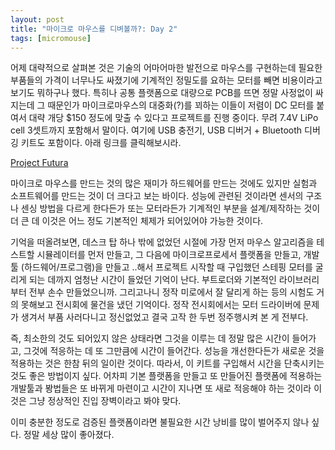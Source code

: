 ```yaml
---
layout: post
title: "마이크로 마우스를 디벼볼까?: Day 2"
tags: [micromouse]
---
```


어제 대략적으로 살펴본 것은 기술의 어마어마한 발전으로 마우스를 구현하는데 필요한 부품들의 가격이 너무나도 싸졌기에 기계적인 정밀도를 요하는 모터를 빼면 비용이라고 보기도 뭐하구나 했다. 특히나 공통 플랫폼으로 대량으로 PCB를 뜨면 정말 사정없이 싸지는데 그 때문인가 마이크로마우스의 대중화(?)를 꾀하는 이들이 저렴이 DC 모터를 붙여서 대략 개당 $150 정도에 맞출 수 있다고 프로젝트를 진행 중이다. 무려 7.4V LiPo cell 3셋트까지 포함해서 말이다. 여기에 USB 충전기, USB 디버거 + Bluetooth 디버깅 키트도 포함이다. 아래 링크를 클릭해보시라.

[Project Futura](http://micromouseusa.com/?page_id=1342)

마이크로 마우스를 만드는 것의 많은 재미가 하드웨어를 만드는 것에도 있지만 실험과 소프트웨어를  만드는 것이 더 크다고 보는 바이다. 성능에 관련된 것이라면 센서의 구조나 센싱 방법을 다르게 한다든가 또는 모터라든가 기계적인 부분을 설계/제작하는 것이 더 큰 데 이것은 어느 정도 기본적인 체제가 되어있어야 가능한 것이다.

기억을 떠올려보면, 데스크 탑 하나 밖에 없었던 시절에 가장 먼저 마우스 알고리즘을 테스트할 시뮬레이터를 먼저 만들고, 그 다음에 마이크로프로세서 플랫폼을 만들고, 개발 툴 (하드웨어/프로그램)을 만들고 ..해서 프로젝트 시작할 때 구입했던 스테핑 모터를 굴리게 되는 데까지 엄청난 시간이 들었던 기억이 난다. 부트로더와 기본적인 라이브러리 부터 전부 손수 만들었으니까. 그리고나니 정작 미로에서 잘 달리게 하는 등의 시험도 거의 못해보고 전시회에 물건을 냈던 기억이다. 정작 전시회에서는 모터 드라이버에 문제가 생겨서 부품 사러다니고 정신없었고 결국 고작 한 두번 정주행시켜 본 게 전부다. 

즉, 최소한의 것도 되어있지 않은 상태라면 그것을 이루는 데 정말 많은 시간이 들어가고, 그것에 적응하는 데 또 그만큼에 시간이 들어간다. 성능을 개선한다든가 새로운 것을 적용하는 것은 한참 뒤의 일이란 것이다. 따라서, 이 키트를 구입해서 시간을 단축시키는 것도 좋은 방법이지 싶다. 어차피 기본 플랫폼을 만들고 또 만들어진 플랫폼에 적용하는 개발툴과 봥법들은 또 바뀌게 마련이고 시간이 지나면 또 새로 적응해야 하는 것이라 이것은 그냥 정상적인 진입 장벽이라고 봐야 맞다.

이미 충분한 정도로 검증된 플랫폼이라면 불필요한 시간 낭비를 많이 벌어주지 않나 싶다. 정말 세상 많이 좋아졌다. 